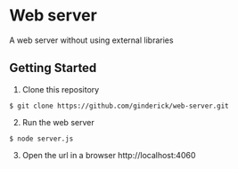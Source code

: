 # Web server

A web server without using external libraries

## Getting Started

1. Clone this repository
```
$ git clone https://github.com/ginderick/web-server.git
```
2. Run the web server
```
$ node server.js
```
3. Open the url in a browser http://localhost:4060
